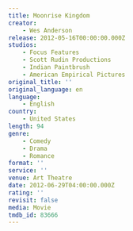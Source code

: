 ```yaml
---
title: Moonrise Kingdom
creator:
    - Wes Anderson
release: 2012-05-16T00:00:00.000Z
studios:
    - Focus Features
    - Scott Rudin Productions
    - Indian Paintbrush
    - American Empirical Pictures
original_title: ''
original_language: en
language:
    - English
country:
    - United States
length: 94
genre:
    - Comedy
    - Drama
    - Romance
format: ''
service: ''
venue: Art Theatre
date: 2012-06-29T04:00:00.000Z
rating: ''
revisit: false
media: Movie
tmdb_id: 83666
---
```



